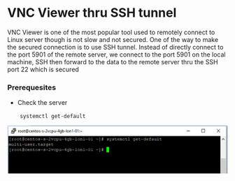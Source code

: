 # VNC Viewer thru SSH tunnel

VNC Viewer is one of the most popular tool used to remotely connect to Linux server though is not slow and not secured. One of the way to make the secured connection is to use SSH tunnel. Instead of directly connect to the port 5901 of the remote server, we connect to the port 5901 on the local machine, SSH then forward to the data to the remote server thru the SSH port 22 which is secured


### Prerequesites

- Check the server

```
	systemctl get-default
```
<img src="docs/check-boot-level.png"/> 
